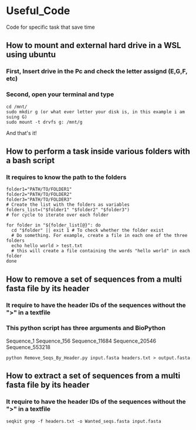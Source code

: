 # Useful_Code
Code for specific task that save time

## How to mount and external hard drive in a WSL using ubuntu
### First, Insert drive in the Pc and check the letter assignd (E,G,F, etc) 
### Second, open your terminal and type 

``` 
cd /mnt/
sudo mkdir g (or what ever letter your disk is, in this example i am suing G)
sudo mount -t drvfs g: /mnt/g
``` 
And that's it!


## How to perform a task inside various folders with a bash script
### It requires to know the path to the folders 
``` 
folder1="PATH/TO/FOLDER1"
folder2="PATH/TO/FOLDER2"
folder3="PATH/TO/FOLDER3"
# Create the list with the folders as variables
folders_list=("$folder1" "$folder2" "$folder3")
# for cycle to iterate over each folder

for folder in "${folder_list[@}": do
  cd "$folder" || exit 1 # To check whether the folder exist
  # Do something. For example, create a file in each one of the three folders
  echo hello world > test.txt
  # this will create a file containing the words "hello world" in each folder 
done
``` 

## How to remove a set of sequences from a multi fasta file by its header
### It require to have the header IDs of the sequences without the ">" in a textfile
### This python script has three arguments and BioPython

Sequence_1
Sequence_156
Sequence_11684
Sequence_20546
Sequence_553218

```
python Remove_Seqs_By_Header.py input.fasta headers.txt > output.fasta
``` 
## How to extract a set of sequences from a multi fasta file by its header
### It require to have the header IDs of the sequences without the ">" in a textfile

```
seqkit grep -f headers.txt -o Wanted_seqs.fasta input.fasta
``` 
